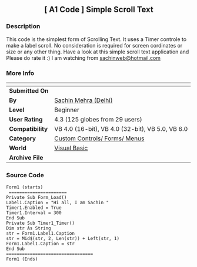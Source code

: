 ﻿<div align="center">

## \[ A1 Code \] Simple Scroll Text


</div>

### Description

This code is the simplest form of Scrolling Text. It uses a Timer controle to make a label scroll. No consideration is required for screen cordinates or size or any other thing. Have a look at this simple scroll text application and Please do rate it :) I am watching from sachinweb@hotmail.com
 
### More Info
 


<span>             |<span>
---                |---
**Submitted On**   |
**By**             |[Sachin Mehra \(Delhi\)](https://github.com/Planet-Source-Code/PSCIndex/blob/master/ByAuthor/sachin-mehra-delhi.md)
**Level**          |Beginner
**User Rating**    |4.3 (125 globes from 29 users)
**Compatibility**  |VB 4\.0 \(16\-bit\), VB 4\.0 \(32\-bit\), VB 5\.0, VB 6\.0
**Category**       |[Custom Controls/ Forms/  Menus](https://github.com/Planet-Source-Code/PSCIndex/blob/master/ByCategory/custom-controls-forms-menus__1-4.md)
**World**          |[Visual Basic](https://github.com/Planet-Source-Code/PSCIndex/blob/master/ByWorld/visual-basic.md)
**Archive File**   |[](https://github.com/Planet-Source-Code/sachin-mehra-delhi-a1-code-simple-scroll-text__1-34901/archive/master.zip)





### Source Code

```
Form1 (starts)
 ======================
Private Sub Form_Load()
Label1.Caption = "Hi all, I am Sachin "
Timer1.Enabled = True
Timer1.Interval = 300
End Sub
Private Sub Timer1_Timer()
Dim str As String
str = Form1.Label1.Caption
str = Mid$(str, 2, Len(str)) + Left(str, 1)
Form1.Label1.Caption = str
End Sub
=================================
Form1 (Ends)
```


